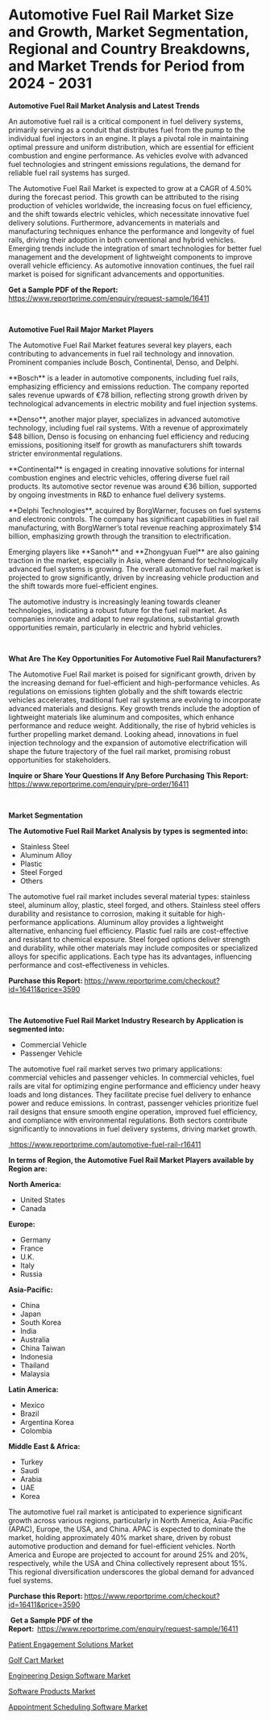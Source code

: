 <p><h1>Automotive Fuel Rail Market Size and Growth, Market Segmentation, Regional and Country Breakdowns, and Market Trends for Period from 2024 -  2031</h1></p><p><strong>Automotive Fuel Rail Market Analysis and Latest Trends</strong></p>
<p><p>An automotive fuel rail is a critical component in fuel delivery systems, primarily serving as a conduit that distributes fuel from the pump to the individual fuel injectors in an engine. It plays a pivotal role in maintaining optimal pressure and uniform distribution, which are essential for efficient combustion and engine performance. As vehicles evolve with advanced fuel technologies and stringent emissions regulations, the demand for reliable fuel rail systems has surged.</p><p>The Automotive Fuel Rail Market is expected to grow at a CAGR of 4.50% during the forecast period. This growth can be attributed to the rising production of vehicles worldwide, the increasing focus on fuel efficiency, and the shift towards electric vehicles, which necessitate innovative fuel delivery solutions. Furthermore, advancements in materials and manufacturing techniques enhance the performance and longevity of fuel rails, driving their adoption in both conventional and hybrid vehicles. Emerging trends include the integration of smart technologies for better fuel management and the development of lightweight components to improve overall vehicle efficiency. As automotive innovation continues, the fuel rail market is poised for significant advancements and opportunities.</p></p>
<p><strong>Get a Sample PDF of the Report:&nbsp;</strong> <a href="https://www.reportprime.com/enquiry/request-sample/16411?utm_campaign=1113&utm_medium=2&utm_source=Github&utm_content=ia&utm_term=23112024&utm_id=automotive-fuel-rail">https://www.reportprime.com/enquiry/request-sample/16411</a></p>
<p>&nbsp;</p>
<p><strong>Automotive Fuel Rail Major Market Players</strong></p>
<p><p>The Automotive Fuel Rail Market features several key players, each contributing to advancements in fuel rail technology and innovation. Prominent companies include Bosch, Continental, Denso, and Delphi.</p><p>**Bosch** is a leader in automotive components, including fuel rails, emphasizing efficiency and emissions reduction. The company reported sales revenue upwards of €78 billion, reflecting strong growth driven by technological advancements in electric mobility and fuel injection systems.</p><p>**Denso**, another major player, specializes in advanced automotive technology, including fuel rail systems. With a revenue of approximately $48 billion, Denso is focusing on enhancing fuel efficiency and reducing emissions, positioning itself for growth as manufacturers shift towards stricter environmental regulations.</p><p>**Continental** is engaged in creating innovative solutions for internal combustion engines and electric vehicles, offering diverse fuel rail products. Its automotive sector revenue was around €36 billion, supported by ongoing investments in R&D to enhance fuel delivery systems.</p><p>**Delphi Technologies**, acquired by BorgWarner, focuses on fuel systems and electronic controls. The company has significant capabilities in fuel rail manufacturing, with BorgWarner’s total revenue reaching approximately $14 billion, emphasizing growth through the transition to electrification.</p><p>Emerging players like **Sanoh** and **Zhongyuan Fuel** are also gaining traction in the market, especially in Asia, where demand for technologically advanced fuel systems is growing. The overall automotive fuel rail market is projected to grow significantly, driven by increasing vehicle production and the shift towards more fuel-efficient engines.</p><p>The automotive industry is increasingly leaning towards cleaner technologies, indicating a robust future for the fuel rail market. As companies innovate and adapt to new regulations, substantial growth opportunities remain, particularly in electric and hybrid vehicles.</p></p>
<p>&nbsp;</p>
<p><strong>What Are The Key Opportunities For Automotive Fuel Rail Manufacturers?</strong></p>
<p><p>The Automotive Fuel Rail market is poised for significant growth, driven by the increasing demand for fuel-efficient and high-performance vehicles. As regulations on emissions tighten globally and the shift towards electric vehicles accelerates, traditional fuel rail systems are evolving to incorporate advanced materials and designs. Key growth trends include the adoption of lightweight materials like aluminum and composites, which enhance performance and reduce weight. Additionally, the rise of hybrid vehicles is further propelling market demand. Looking ahead, innovations in fuel injection technology and the expansion of automotive electrification will shape the future trajectory of the fuel rail market, promising robust opportunities for stakeholders.</p></p>
<p><strong>Inquire or Share Your Questions If Any Before Purchasing This Report:</strong> <a href="https://www.reportprime.com/enquiry/pre-order/16411?utm_campaign=1113&utm_medium=2&utm_source=Github&utm_content=ia&utm_term=23112024&utm_id=automotive-fuel-rail">https://www.reportprime.com/enquiry/pre-order/16411</a></p>
<p>&nbsp;</p>
<p><strong>Market Segmentation</strong></p>
<p><strong>The Automotive Fuel Rail Market Analysis by types is segmented into:</strong></p>
<p><ul><li>Stainless Steel</li><li>Aluminum Alloy</li><li>Plastic</li><li>Steel Forged</li><li>Others</li></ul></p>
<p><p>The automotive fuel rail market includes several material types: stainless steel, aluminum alloy, plastic, steel forged, and others. Stainless steel offers durability and resistance to corrosion, making it suitable for high-performance applications. Aluminum alloy provides a lightweight alternative, enhancing fuel efficiency. Plastic fuel rails are cost-effective and resistant to chemical exposure. Steel forged options deliver strength and durability, while other materials may include composites or specialized alloys for specific applications. Each type has its advantages, influencing performance and cost-effectiveness in vehicles.</p></p>
<p><strong>Purchase this Report:&nbsp;</strong><a href="https://www.reportprime.com/checkout?id=16411&price=3590&utm_campaign=1113&utm_medium=2&utm_source=Github&utm_content=ia&utm_term=23112024&utm_id=automotive-fuel-rail">https://www.reportprime.com/checkout?id=16411&price=3590</a></p>
<p>&nbsp;</p>
<p><strong>The Automotive Fuel Rail Market Industry Research by Application is segmented into:</strong></p>
<p><ul><li>Commercial Vehicle</li><li>Passenger Vehicle</li></ul></p>
<p><p>The automotive fuel rail market serves two primary applications: commercial vehicles and passenger vehicles. In commercial vehicles, fuel rails are vital for optimizing engine performance and efficiency under heavy loads and long distances. They facilitate precise fuel delivery to enhance power and reduce emissions. In contrast, passenger vehicles prioritize fuel rail designs that ensure smooth engine operation, improved fuel efficiency, and compliance with environmental regulations. Both sectors contribute significantly to innovations in fuel delivery systems, driving market growth.</p></p>
<p><a href="https://www.reportprime.com/automotive-fuel-rail-r16411?utm_campaign=1113&utm_medium=2&utm_source=Github&utm_content=ia&utm_term=23112024&utm_id=automotive-fuel-rail">&nbsp;https://www.reportprime.com/automotive-fuel-rail-r16411</a></p>
<p><strong>In terms of Region, the Automotive Fuel Rail Market Players available by Region are:</strong></p>
<p>
    <p> <strong> North America: </strong>
        <ul>
            <li>United States</li>
            <li>Canada</li>
        </ul>
        </p> 
    <p> <strong> Europe: </strong>
        <ul>
            <li>Germany</li>
            <li>France</li>
            <li>U.K.</li>
            <li>Italy</li>
            <li>Russia</li>
        </ul>
        </p> 
    <p> <strong> Asia-Pacific: </strong>
        <ul>
            <li>China</li>
            <li>Japan</li>
            <li>South Korea</li>
            <li>India</li>
            <li>Australia</li>
            <li>China Taiwan</li>
            <li>Indonesia</li>
            <li>Thailand</li>
            <li>Malaysia</li>
        </ul>
        </p> 
    <p> <strong> Latin America: </strong>
        <ul>
            <li>Mexico</li>
            <li>Brazil</li>
            <li>Argentina Korea</li>
            <li>Colombia</li>
        </ul>
        </p> 
    <p> <strong> Middle East & Africa: </strong>
        <ul>
            <li>Turkey</li>
            <li>Saudi</li>
            <li>Arabia</li>
            <li>UAE</li>
            <li>Korea</li>
        </ul>
    </p>
    </p>
<p><p>The automotive fuel rail market is anticipated to experience significant growth across various regions, particularly in North America, Asia-Pacific (APAC), Europe, the USA, and China. APAC is expected to dominate the market, holding approximately 40% market share, driven by robust automotive production and demand for fuel-efficient vehicles. North America and Europe are projected to account for around 25% and 20%, respectively, while the USA and China collectively represent about 15%. This regional diversification underscores the global demand for advanced fuel systems.</p></p>
<p><strong>Purchase this Report: </strong><a href="https://www.reportprime.com/checkout?id=16411&price=3590&utm_campaign=1113&utm_medium=2&utm_source=Github&utm_content=ia&utm_term=23112024&utm_id=automotive-fuel-rail">https://www.reportprime.com/checkout?id=16411&price=3590</a></p>
<p>&nbsp;<strong>Get a Sample PDF of the Report:&nbsp;&nbsp;</strong><a href="https://www.reportprime.com/enquiry/request-sample/16411?utm_campaign=1113&utm_medium=2&utm_source=Github&utm_content=ia&utm_term=23112024&utm_id=automotive-fuel-rail">https://www.reportprime.com/enquiry/request-sample/16411</a></p>
<p><strong></strong></p>
<p><p><a href="https://www.linkedin.com/pulse/patient-engagement-solutions-market-outlook-projected-149-t7fff?utm_campaign=1113&utm_medium=2&utm_source=Github&utm_content=ia&utm_term=23112024&utm_id=automotive-fuel-rail">Patient Engagement Solutions Market</a></p><p><a href="https://github.com/AbbasMahmud554/Market-Research-Report-List-1/blob/main/golf-cart-market.md?utm_campaign=1113&utm_medium=2&utm_source=Github&utm_content=ia&utm_term=23112024&utm_id=automotive-fuel-rail">Golf Cart Market</a></p><p><a href="https://issuu.com/reportprime-2/docs/engineering-design-software-market-_378da736e56676?utm_campaign=1113&utm_medium=2&utm_source=Github&utm_content=ia&utm_term=23112024&utm_id=automotive-fuel-rail">Engineering Design Software Market</a></p><p><a href="https://issuu.com/reportprime-2/docs/software-products-market-size-2030._263149826a9d2f?utm_campaign=1113&utm_medium=2&utm_source=Github&utm_content=ia&utm_term=23112024&utm_id=automotive-fuel-rail">Software Products Market</a></p><p><a href="https://www.linkedin.com/pulse/appointment-scheduling-software-industry-sector-new-technologies-vvfaf?utm_campaign=1113&utm_medium=2&utm_source=Github&utm_content=ia&utm_term=23112024&utm_id=automotive-fuel-rail">Appointment Scheduling Software Market</a></p></p>